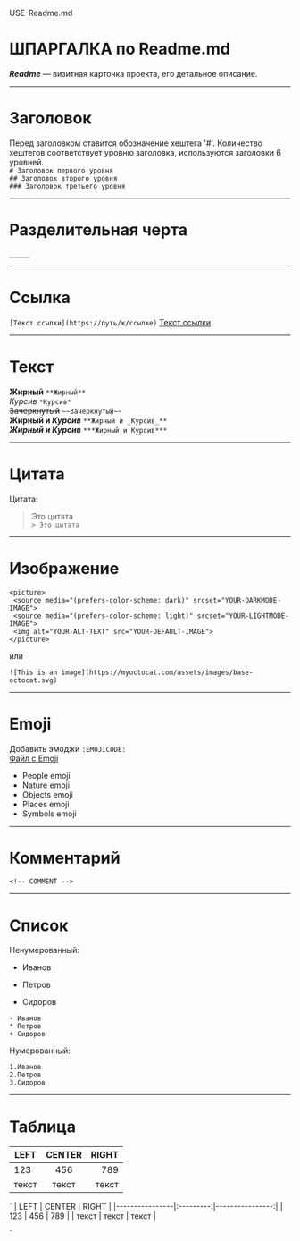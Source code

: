 USE-Readme.md

# ШПАРГАЛКА по Readme.md  

***Readme*** — визитная карточка проекта, его детальное описание.  
_____  
# Заголовок  
Перед заголовком ставится обозначение хештега '#'. Количество хештегов соответствует уровню заголовка, используются заголовки 6 уровней.  
`# Заголовок первого уровня`    
`## Заголовок второго уровня`   
`### Заголовок третьего уровня`   
_____  
# Разделительная черта    
`_____ `   
_____ 
# Ссылка 
`[Текст ссылки](https://путь/к/ссылке)` [Текст ссылки](https://путь/к/ссылке)  
_____
# Текст 
**Жирный**  `**Жирный**`     
*Курсив*   `*Курсив*`    
~~Зачеркнутый~~   `~~Зачеркнутый~~`      
**Жирный и _Курсив_**   `**Жирный и _Курсив_**`    
***Жирный и Курсив***   `***Жирный и Курсив***`  
_____
# Цитата  

Цитата:
> Это цитата   
`> Это цитата`

_____
# Изображение   
```
<picture>
 <source media="(prefers-color-scheme: dark)" srcset="YOUR-DARKMODE-IMAGE">    
 <source media="(prefers-color-scheme: light)" srcset="YOUR-LIGHTMODE-IMAGE">    
 <img alt="YOUR-ALT-TEXT" src="YOUR-DEFAULT-IMAGE">    
</picture>
``` 
или

```
![This is an image](https://myoctocat.com/assets/images/base-octocat.svg)  
```
_____
# Emoji
Добавить эмоджи `:EMOJICODE:`  
[Файл с Emoji](https://github.com/Dv-nn/USE-Readme.md/blob/main/emoji.md)
- People emoji  
- Nature emoji  
- Objects emoji  
- Places emoji  
- Symbols emoji  
_____  
# Комментарий
`<!-- COMMENT -->`
_____
# Список  
Ненумерованный:  
- Иванов  
* Петров  
+ Сидоров  
```
- Иванов  
* Петров  
+ Сидоров  
```
Нумерованный:    
```
1.Иванов  
2.Петров  
3.Сидоров  
```
_____
# Таблица   

| LEFT | CENTER | RIGHT |
|----------------|:---------:|----------------:|
| 123 | 456 | 789 |
| текст | текст | текст |  
  
  
`
| LEFT | CENTER | RIGHT |
|----------------|:---------:|----------------:|
| 123 | 456 | 789 |
| текст | текст | текст |


`






